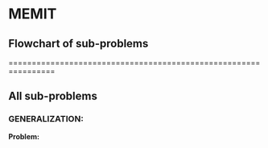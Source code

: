 # MEMIT

## Flowchart of sub-problems

================================================================

## All sub-problems

### GENERALIZATION:

****************Problem:****************